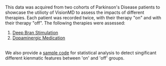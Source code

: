 This data was acquired from two cohorts of Parkinson's Disease patients to showcase the utilioty of VisionMD to assess the impacts of different therapies. 
Each patient was recorded twice, with their therapy "on" and with their therapy "off".
The following therapies were assessed:
1. <a href="https://github.com/mea-lab/VisionMD-Tutorial/tree/main/sampledata/KinematicData/DBS_Sample_Data.xlsx">Deep Bran Stimulation</a>
2. <a href="https://github.com/mea-lab/VisionMD-Tutorial/tree/main/sampledata/KinematicData/MED_Sample_Data.xlsx">Dopaminergic Medication</a>
<br>
We also provide a <a href="https://github.com/mea-lab/VisionMD-Tutorial/tree/main/sampledata/KinematicData/data_analysis.ipynb">sample code</a> for statistical analysis to detect singificant different kienmatic features between 'on' and 'off' groups.

